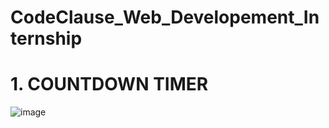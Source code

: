 # CodeClause_Web_Developement_Internship
# 1. COUNTDOWN TIMER 
![image](https://github.com/user-attachments/assets/bae2b865-72e4-4c7b-9d1c-2739e0a46aaf)
